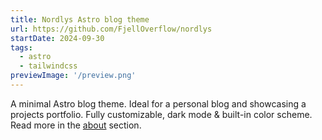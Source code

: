 ```yaml
---
title: Nordlys Astro blog theme
url: https://github.com/FjellOverflow/nordlys
startDate: 2024-09-30
tags:
  - astro
  - tailwindcss
previewImage: '/preview.png'
---
```


A minimal Astro blog theme.
Ideal for a personal blog and showcasing a projects portfolio.
Fully customizable, dark mode & built-in color scheme.
Read more in the [about](/about) section.
